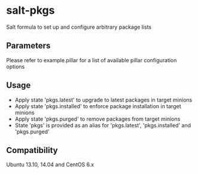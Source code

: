 salt-pkgs
=========

Salt formula to set up and configure arbitrary package lists

Parameters
------------
Please refer to example.pillar for a list of available pillar configuration options

Usage
-----
- Apply state 'pkgs.latest' to upgrade to latest packages in target minions
- Apply state 'pkgs.installed' to enforce package installation in target minions
- Apply state 'pkgs.purged' to remove packages from target minions
- State 'pkgs' is provided as an alias for 'pkgs.latest', 'pkgs.installed' and 'pkgs.purged'

Compatibility
-------------
Ubuntu 13.10, 14.04 and CentOS 6.x
